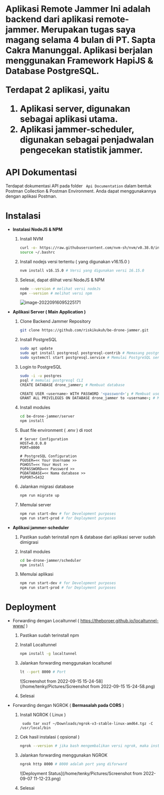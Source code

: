 <h1>Aplikasi Remote Jammer
Ini adalah backend dari aplikasi remote-jammer. Merupakan tugas saya magang selama 4 bulan di PT. Sapta Cakra Manunggal. Aplikasi berjalan menggunakan Framework HapiJS & Database PostgreSQL.

Terdapat 2 aplikasi, yaitu

1. **Aplikasi server**, digunakan sebagai aplikasi utama.
2. **Aplikasi jammer-scheduler**, digunakan sebagai penjadwalan pengecekan statistik jammer.



# API Dokumentasi

Terdapat dokumentasi API pada folder ``` Api Documentation``` dalam bentuk Postman Collection & Postman Environment. Anda dapat menggunakannya dengan aplikasi Postman.



# Instalasi

* **Instalasi NodeJS & NPM**

  1. Install NVM

     ````bash	
     curl -o- https://raw.githubusercontent.com/nvm-sh/nvm/v0.38.0/install.sh | bash
     source ~/.bashrc
     ````

  2. Install nodejs versi tertentu ( yang digunakan v16.15.0 )

     ```bash
     nvm install v16.15.0 # Versi yang digunakan versi 16.15.0
     ```

  3. Selesai, dapat dilihat versi NodeJS & NPM

     ````bash
     node --version # melihat versi nodeJs
     npm --version # melihat versi npm
     ````
  
     ![image-20220916095225171](/home/tenky/.config/Typora/typora-user-images/image-20220916095225171.png)
  
     

* **Aplikasi Server ( Main Application )**

  1. Clone Backend Jammer Repository

     ````bash
     git clone https://github.com/riskikukuh/be-drone-jammer.git
     ````

  2. Install PostgreSQL

     ````bash
     sudo apt update 
     sudo apt install postgresql postgresql-contrib # Memasang postgresql
     sudo systemctl start postgresql.service # Memulai PostgreSQL service
     ````

  3. Login to PostgreSQL 

     ```bash
     sudo -i -u postgres 
     psql # memulai postgresql CLI
     CREATE DATABASE drone_jammer; # Membuat database
     
     CREATE USER <username> WITH PASSWORD '<password>'; # Membuat user baru
     GRANT ALL PRIVILEGES ON DATABASE drone_jammer to <username>; # Memberikan akses penuh ke database drone_jammer ke <username>
     ```

  4. Install modules

     ````bash
     cd be-drone-jammer/server
     npm install
     ````

  5. Buat file environment ( .env ) di root

     ````env
     # Server Configuration
     HOST=0.0.0.0
     PORT=8000
     
     # PostgreSQL Configuration
     PGUSER=<< Your Username >>
     PGHOST=<< Your Host >>
     PGPASSWORD=<< Password >>
     PGDATABASE=<< Nama database >> 
     PGPORT=5432
     ````

  6. Jalankan migrasi database

     ````bash
     npm run migrate up
     ````

  7. Memulai server

     ````bash
     npm run start-dev # for Development purposes
     npm run start-prod # for Deployment purposes
     ````




* **Aplikasi jammer-scheduler** 

  1. Pastikan sudah terinstall npm & database dari aplikasi server sudah dimigrasi

  2. Install modules

     ````bash
     cd be-drone-jammer/scheduler
     npm install
     ````

  3. Memulai aplikasi

     ````bash
     npm run start-dev # for Development purposes
     npm run start-prod # for Deployment purposes
     ````



# Deployment

* Forwarding dengan Localtunnel ( https://theboroer.github.io/localtunnel-www/ )

  1. Pastikan sudah terinstall npm

  2. Install Localtunnel

     ````bash
     npm install -g localtunnel
     ````

  3. Jalankan forwarding menggunakan localtunel 

     ````bash
     lt --port 8000 # Port
     ````

     ![Screenshot from 2022-09-15 15-24-58](/home/tenky/Pictures/Screenshot from 2022-09-15 15-24-58.png)

  4. Selesai

     

* Forwarding dengan NGROK ( **Bermasalah pada CORS** )

  1. Install NGROK ( Linux )

     ````bas
      sudo tar xvzf ~/Downloads/ngrok-v3-stable-linux-amd64.tgz -C /usr/local/bin 
     ````

  2. Cek hasil instalasi ( opsional )

     ````bash
     ngrok --version # jika bash mengembalikan versi ngrok, maka installasi telah berhasil
     ````

  3. Jalankan forwarding menggunakan NGROK

     ````bash	
     ngrok http 8000 # 8000 adalah port yang diforward
     ````

     ![Deployment Status](/home/tenky/Pictures/Screenshot from 2022-09-07 11-12-23.png)

  4. Selesai



